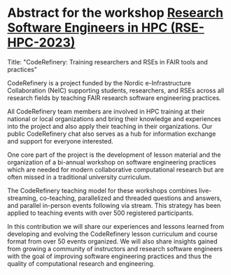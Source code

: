 # Abstract for the workshop [Research Software Engineers in HPC (RSE-HPC-2023)](https://us-rse.org/rse-hpc-2023/)

Title: "CodeRefinery: Training researchers and RSEs in FAIR tools and
practices"

CodeRefinery is a project funded by the Nordic e-Infrastructure Collaboration
(NeIC) supporting students, researchers, and RSEs across all research fields by
teaching FAIR research software engineering practices.

All CodeRefinery team members are involved in HPC training at their national or
local organizations and bring their knowledge and experiences into the project
and also apply their teaching in their organizations. Our public CodeRefinery chat also serves as a hub for
information exchange and support for everyone interested.

One core part of the project is the development of lesson material and the
organization of a bi-annual workshop on software engineering practices which
are needed for modern collaborative computational research but are often missed
in a traditional university curriculum.

The CodeRefinery teaching model for these workshops combines live-streaming,
co-teaching, parallelized and threaded questions and answers, and parallel
in-person events following via stream. This strategy has been applied to
teaching events with over 500 registered participants.

In this contribution we will share our experiences and lessons learned from
developing and evolving the CodeRefinery lesson curriculum and course format
from over 50 events organized. We will also share insights gained from growing
a community of instructors and research software engineers with the goal of
improving software engineering practices and thus the quality of computational
research and engineering.
